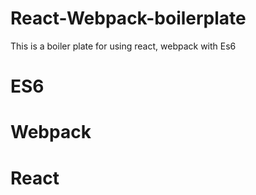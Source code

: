 # React-Webpack-boilerplate
This is a boiler plate for using react, webpack with Es6


# ES6
# Webpack
# React
